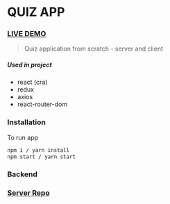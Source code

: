 # QUIZ APP

### [LIVE DEMO](https://quiz-app-2023.netlify.app/)

> Quiz application from scratch - server and client

##### Used in project

- react (cra)
- redux
- axios
- react-router-dom

### Installation

To run app

```sh
npm i / yarn install
npm start / yarn start
```

### Backend

### [Server Repo](https://github.com/Zyar3k/quiz-app__backend)
